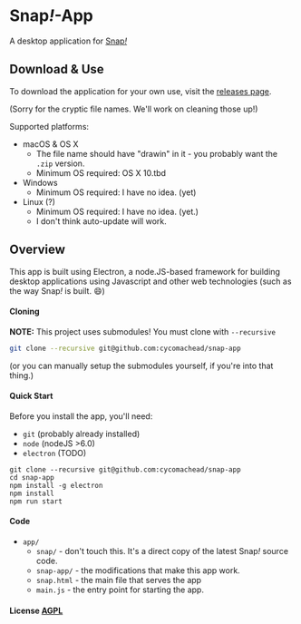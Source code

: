 # Snap<em>!</em>-App

A desktop application for [Snap<em>!</em>][snap]

[snap]: https://github.com/jmoenig/Snap--Build-Your-Own-Blocks

## Download & Use
To download the application for your own use, visit the [releases page][releases].

[releases]: https://github.com/cycomachead/snap-app/releases/latest

(Sorry for the cryptic file names. We'll work on cleaning those up!)

Supported platforms:

* macOS & OS X
	* The file name should have "drawin" in it - you probably want the `.zip` version.
	* Minimum OS required: OS X 10.tbd
* Windows
	* Minimum OS required: I have no idea. (yet)
* Linux (?)
	* Minimum OS required: I have no idea. (yet.)
	* I don't think auto-update will work.

## Overview

This app is built using Electron, a node.JS-based framework for building desktop applications using Javascript and other web technologies (such as the way Snap<em>!</em> is built. :smile:)

#### Cloning
**NOTE:** This project uses submodules! You must clone with `--recursive`

```sh
git clone --recursive git@github.com:cycomachead/snap-app
```
(or you can manually setup the submodules yourself, if you're into that thing.)

#### Quick Start
Before you install the app, you'll need:

* `git` (probably already installed)
* `node` (nodeJS >6.0)
* `electron` (TODO)

```
git clone --recursive git@github.com:cycomachead/snap-app
cd snap-app
npm install -g electron
npm install
npm run start
```
#### Code
* `app/`
   * `snap/` - don't touch this. It's a direct copy of the latest Snap<em>!</em> source code.
   * `snap-app/` - the modifications that make this app work.
   * `snap.html` - the main file that serves the app
   * `main.js` - the entry point for starting the app.

#### License [AGPL](LICENSE.md)
